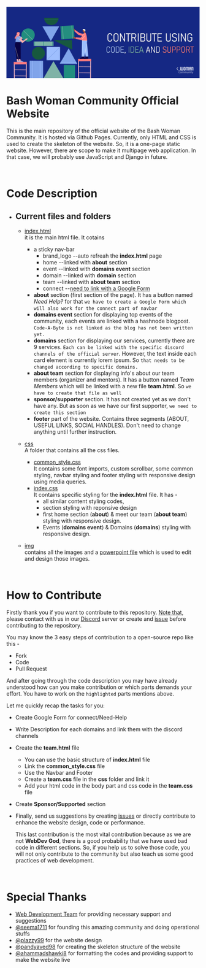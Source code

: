 ![README title](img/readme_title.png)
# Bash Woman Community Official Website
This is the main repository of the official website of the Bash Woman Community. It is hosted via Github Pages. Currently, only HTML and CSS is used to create the skeleton of the website. So, it is a one-page static website. However, there are scope to make it multipage web application. In that case, we will probably use JavaScript and Django in future.

<br>

# Code Description
* ## Current files and folders
  * [index.html](index.html)<br>
    it is the main html file. It cotains 
    * a sticky nav-bar
        *  brand_logo --auto refreah the **index.html** page
        *  home --linked with **about** section
        *  event --linked with **domains event** section
        *  domain --linked with **domain** section
        *  team --linked with **about team** section
        *  connect --<u>need to link with a Google Form</u>
    * **about** section (first section of the page). It has a button named *Need Help?* for that `we have to create a Google Form which will also work for the connect part of navbar`
    * **domains event** section for displaying top events of the community, each events are linked with a hashnode blogpost. `Code-A-Byte is not linked as the blog has not been written yet.`
    * **domains** section for displaying our services, currently there are 9 services. `Each can be linked with the specific discord channels of the official server`. However, the text inside each card element is currently lorem ipsum. So `that needs to be changed according to specific domains.`
    * **about team** section for displaying info's about our team members (organizer and mentors). It has a button named *Team Members* which will be linked with a new file **team.html**. So `we have to create that file as well`
    * **sponsor/supporter** section. It has not created yet as we don't have any. But as soon as we have our first supporter, `we need to create this section`
    * **footer** part of the website. Contains three segments (ABOUT, USEFUL LINKS, SOCIAL HANDLES). Don't need to change anything until further instruction. 


  * [css](css) <br>
    A folder that contains all the css files.
    * [common_style.css](css/common_style.css)<br>
    It contains some font imports, custom scrollbar, some common styling, navbar styling and footer styling with responsive design using media queries.
    * [index.css](index.css) <br>
    It contains specific styling for the **index.html** file. It has -
        * all similar content styling codes, 
        * section styling with reponsive design
        * first home section (**about**) & meet our team (**about team**) styling with responsive design.
        * Events (**domains event**) & Domains (**domains**) styling with responsive design.
  * [img](img) <br>
    contains all the images and a [powerpoint file](img/generator.pptx) which is used to edit and design those images.

<br>

# How to Contribute
Firstly thank you if you want to contribute to this repository. [Note that](), please contact with us in our [Discord](https://discord.gg/R3cnnK6fy9) server or create and [issue](https://github.com/Bash-Woman-Community/website/issues/new) before contributing to the repository.

You may know the 3 easy steps of contribution to a open-source repo like this -
* Fork
* Code
* Pull Request
  
And after going through the code description you may have already understood how can you make contribution or which parts demands your effort. You have to work on the `highlighted` parts mentions above.

Let me quickly recap the tasks for you:
* Create Google Form for connect/Need-Help
* Write Description for each domains and link them with the discord channels
* Create the **team.html** file
  * You can use the basic structure of **index.html** file
  * Link the **common_style.css** file
  * Use the Navbar and Footer
  * Create a **team.css** file in the **css** folder and link it
  * Add your html code in the body part and css code in the **team.css** file
* Create **Sponsor/Supported** section
* Finally, send us suggestions by creating [issues](https://github.com/Bash-Woman-Community/website/issues/new) or directly contribute to enhance the website design, code or performance. 

    This last contribution is the most vital contribution because as we are not **WebDev God**, there is a good probability that we have used bad code in different sections. So, if you help us to solve those code, you will not only contribute to the community but also teach us some good practices of web development.

<br>

# Special Thanks
* [Web Development Team]() for providing necessary support and suggestions
* [@seema1711](https://github.com/seema1711) for founding this amazing community and doing operational stuffs
* [@plazzy99](https://github.com/plazzy99) for the website design
* [@pandyaved98](https://github.com/pandyaved98) for creating the skeleton structure of the website
* [@ahammadshawki8](https://github.com/ahammadshawki8) for formatting the codes and providing support to make the website live

